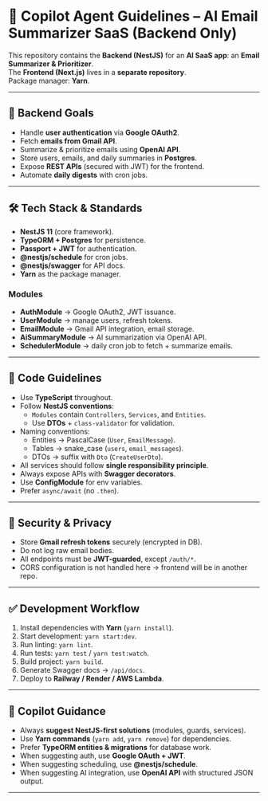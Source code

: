 # 🤖 Copilot Agent Guidelines – AI Email Summarizer SaaS (Backend Only)

This repository contains the **Backend (NestJS)** for an **AI SaaS app**: an **Email Summarizer & Prioritizer**.  
The **Frontend (Next.js)** lives in a **separate repository**.  
Package manager: **Yarn**.

---

## 🎯 Backend Goals

- Handle **user authentication** via **Google OAuth2**.
- Fetch **emails from Gmail API**.
- Summarize & prioritize emails using **OpenAI API**.
- Store users, emails, and daily summaries in **Postgres**.
- Expose **REST APIs** (secured with JWT) for the frontend.
- Automate **daily digests** with cron jobs.

---

## 🛠 Tech Stack & Standards

- **NestJS 11** (core framework).
- **TypeORM + Postgres** for persistence.
- **Passport + JWT** for authentication.
- **@nestjs/schedule** for cron jobs.
- **@nestjs/swagger** for API docs.
- **Yarn** as the package manager.

### Modules

- **AuthModule** → Google OAuth2, JWT issuance.
- **UserModule** → manage users, refresh tokens.
- **EmailModule** → Gmail API integration, email storage.
- **AiSummaryModule** → AI summarization via OpenAI API.
- **SchedulerModule** → daily cron job to fetch + summarize emails.

---

## 📝 Code Guidelines

- Use **TypeScript** throughout.
- Follow **NestJS conventions**:
  - `Modules` contain `Controllers`, `Services`, and `Entities`.
  - Use **DTOs** + `class-validator` for validation.
- Naming conventions:
  - Entities → PascalCase (`User`, `EmailMessage`).
  - Tables → snake_case (`users`, `email_messages`).
  - DTOs → suffix with `Dto` (`CreateUserDto`).
- All services should follow **single responsibility principle**.
- Always expose APIs with **Swagger decorators**.
- Use **ConfigModule** for env variables.
- Prefer `async/await` (no `.then`).

---

## 🔐 Security & Privacy

- Store **Gmail refresh tokens** securely (encrypted in DB).
- Do not log raw email bodies.
- All endpoints must be **JWT-guarded**, except `/auth/*`.
- CORS configuration is not handled here → frontend will be in another repo.

---

## ✅ Development Workflow

1. Install dependencies with **Yarn** (`yarn install`).
2. Start development: `yarn start:dev`.
3. Run linting: `yarn lint`.
4. Run tests: `yarn test` / `yarn test:watch`.
5. Build project: `yarn build`.
6. Generate Swagger docs → `/api/docs`.
7. Deploy to **Railway / Render / AWS Lambda**.

---

## 🧭 Copilot Guidance

- Always **suggest NestJS-first solutions** (modules, guards, services).
- Use **Yarn commands** (`yarn add`, `yarn remove`) for dependencies.
- Prefer **TypeORM entities & migrations** for database work.
- When suggesting auth, use **Google OAuth + JWT**.
- When suggesting scheduling, use **@nestjs/schedule**.
- When suggesting AI integration, use **OpenAI API** with structured JSON output.

---

